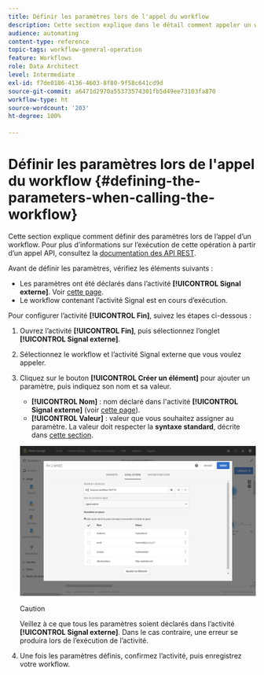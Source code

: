 ```yaml
---
title: Définir les paramètres lors de l'appel du workflow
description: Cette section explique dans le détail comment appeler un workflow avec des paramètres externes.
audience: automating
content-type: reference
topic-tags: workflow-general-operation
feature: Workflows
role: Data Architect
level: Intermediate
exl-id: f7de0186-4136-4603-8f80-9f58c641cd9d
source-git-commit: a6471d2970a55373574301fb5d49ee73103fa870
workflow-type: ht
source-wordcount: '203'
ht-degree: 100%

---
```


# Définir les paramètres lors de l&#39;appel du workflow {#defining-the-parameters-when-calling-the-workflow}

Cette section explique comment définir des paramètres lors de l’appel d’un workflow. Pour plus d’informations sur l’exécution de cette opération à partir d’un appel API, consultez la [documentation des API REST](../../api/using/triggering-a-signal-activity.md).

Avant de définir les paramètres, vérifiez les éléments suivants :

* Les paramètres ont été déclarés dans l’activité **[!UICONTROL Signal externe]**. Voir [cette page](../../automating/using/declaring-parameters-external-signal.md).
* Le workflow contenant l’activité Signal est en cours d’exécution.

Pour configurer l’activité **[!UICONTROL Fin]**, suivez les étapes ci-dessous :

1. Ouvrez l’activité **[!UICONTROL Fin]**, puis sélectionnez l’onglet **[!UICONTROL Signal externe]**.
1. Sélectionnez le workflow et l’activité Signal externe que vous voulez appeler.
1. Cliquez sur le bouton **[!UICONTROL Créer un élément]** pour ajouter un paramètre, puis indiquez son nom et sa valeur.

   * **[!UICONTROL Nom]** : nom déclaré dans l&#39;activité **[!UICONTROL Signal externe]** (voir [cette page](../../automating/using/declaring-parameters-external-signal.md)).
   * **[!UICONTROL Valeur]** : valeur que vous souhaitez assigner au paramètre. La valeur doit respecter la **syntaxe standard**, décrite dans [cette section](../../automating/using/advanced-expression-editing.md#standard-syntax).

   ![](assets/extsignal_definingparameters_2.png)

   >[!CAUTION]
   >
   >Veillez à ce que tous les paramètres soient déclarés dans l’activité **[!UICONTROL Signal externe]**. Dans le cas contraire, une erreur se produira lors de l’exécution de l’activité.

1. Une fois les paramètres définis, confirmez l’activité, puis enregistrez votre workflow.
